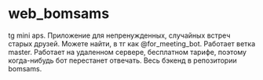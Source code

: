 # web_bomsams
tg mini aps.
Приложение для непренужденных, случайных встреч старых друзей. 
Можете найти, в тг как @for_meeting_bot. Работает ветка master.
  Работает на удаленном сервере, бесплатном тарифе, поэтому когда-нибудь бот перестанет отвечать.
  Весь бэкенд в репозитории bomsams.


